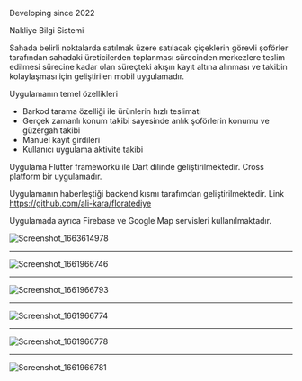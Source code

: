 Developing since 2022 

Nakliye Bilgi Sistemi

Sahada belirli noktalarda satılmak üzere satılacak çiçeklerin görevli şoförler tarafından sahadaki üreticilerden toplanması sürecinden merkezlere teslim edilmesi sürecine kadar olan süreçteki akışın kayıt altına alınması ve takibin kolaylaşması için geliştirilen mobil uygulamadır.

Uygulamanın temel özellikleri
- Barkod tarama özelliği ile ürünlerin hızlı teslimatı
- Gerçek zamanlı konum takibi sayesinde anlık şoförlerin konumu ve güzergah takibi
- Manuel kayıt girdileri
- Kullanıcı uygulama aktivite takibi


Uygulama Flutter frameworkü ile Dart dilinde geliştirilmektedir. Cross platform bir uygulamadır. 

Uygulamanın haberleştiği backend kısmı tarafımdan geliştirilmektedir. Link https://github.com/ali-kara/floratediye

Uygulamada ayrıca Firebase ve Google Map servisleri kullanılmaktadır.

![Screenshot_1663614978](https://user-images.githubusercontent.com/99508918/191097603-db1fc7c5-2f08-45e7-8b95-5a72f3874f9c.png)

-------------

![Screenshot_1661966746](https://user-images.githubusercontent.com/99508918/191097288-ad5707a4-2f85-40a0-9d7a-d6bbe9950b43.png)

-------------

![Screenshot_1661966793](https://user-images.githubusercontent.com/99508918/191097306-f0518024-e9c3-45eb-b599-9f9de7bf7cfa.png)

-------------

![Screenshot_1661966774](https://user-images.githubusercontent.com/99508918/191097341-250c991b-4c5f-4f93-9c8e-fdf3e7738f40.png)

-------------

![Screenshot_1661966778](https://user-images.githubusercontent.com/99508918/191097346-4a57b12c-4193-4c9d-b916-c91c123c46d8.png)

-------------

![Screenshot_1661966781](https://user-images.githubusercontent.com/99508918/191097360-1a7c97ef-aa80-44bf-aaad-822848ac51b4.png)
